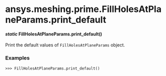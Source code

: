 <a id="ansys-meshing-prime-fillholesatplaneparams-print-default"></a>

# ansys.meshing.prime.FillHolesAtPlaneParams.print_default

<a id="ansys.meshing.prime.FillHolesAtPlaneParams.print_default"></a>

#### *static* FillHolesAtPlaneParams.print_default()

Print the default values of `FillHolesAtPlaneParams` object.

### Examples

```pycon
>>> FillHolesAtPlaneParams.print_default()
```

<!-- !! processed by numpydoc !! -->
